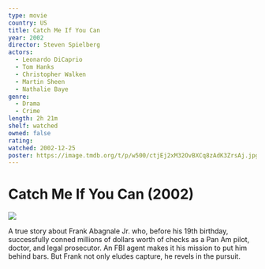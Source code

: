 ```yaml
---
type: movie
country: US
title: Catch Me If You Can
year: 2002
director: Steven Spielberg
actors:
  - Leonardo DiCaprio
  - Tom Hanks
  - Christopher Walken
  - Martin Sheen
  - Nathalie Baye
genre:
  - Drama
  - Crime
length: 2h 21m
shelf: watched
owned: false
rating:
watched: 2002-12-25
poster: https://image.tmdb.org/t/p/w500/ctjEj2xM32OvBXCq8zAdK3ZrsAj.jpg
---
```


# Catch Me If You Can (2002)

![](https://image.tmdb.org/t/p/w500/ctjEj2xM32OvBXCq8zAdK3ZrsAj.jpg)

A true story about Frank Abagnale Jr. who, before his 19th birthday, successfully conned millions of dollars worth of checks as a Pan Am pilot, doctor, and legal prosecutor. An FBI agent makes it his mission to put him behind bars. But Frank not only eludes capture, he revels in the pursuit.